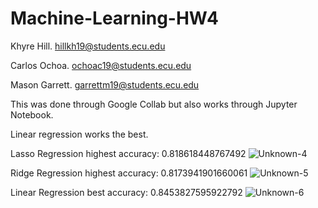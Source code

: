 # Machine-Learning-HW4

Khyre Hill. hillkh19@students.ecu.edu

Carlos Ochoa. ochoac19@students.ecu.edu

Mason Garrett. garrettm19@students.ecu.edu

This was done through Google Collab but also works through Jupyter Notebook.

Linear regression works the best.



Lasso Regression highest accuracy: 0.818618448767492
![Unknown-4](https://user-images.githubusercontent.com/77042333/197435009-f93dc415-7426-484e-9f16-97ede6bd22fa.png)



Ridge Regression highest accuracy: 0.8173941901660061
![Unknown-5](https://user-images.githubusercontent.com/77042333/197435114-f7b6350a-f570-4d61-8211-184093782e90.png)


Linear Regression best accuracy: 0.8453827595922792
![Unknown-6](https://user-images.githubusercontent.com/77042333/197435170-fa88b13c-9d8c-464a-abe8-9dea7bbb7f68.png)
